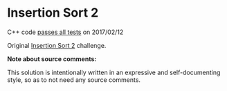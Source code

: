 Insertion Sort 2
================

C++ code [passes all tests](https://www.hackerrank.com/challenges/insertionsort2) on 2017/02/12

Original [Insertion Sort 2](https://www.hackerrank.com/challenges/insertionsort2) challenge.


**Note about source comments:**

This solution is intentionally written in an expressive and self-documenting style, so as to not need
any source comments.

